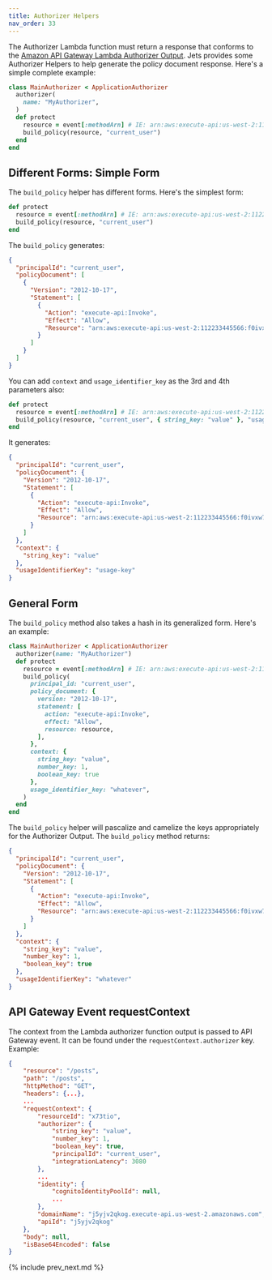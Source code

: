 ```yaml
---
title: Authorizer Helpers
nav_order: 33
---
```


The Authorizer Lambda function must return a response that conforms to the [Amazon API Gateway Lambda Authorizer Output](https://docs.aws.amazon.com/apigateway/latest/developerguide/api-gateway-lambda-authorizer-output.html).  Jets provides some Authorizer Helpers to help generate the policy document response. Here's a simple complete example:

```ruby
class MainAuthorizer < ApplicationAuthorizer
  authorizer(
    name: "MyAuthorizer",
  )
  def protect
    resource = event[:methodArn] # IE: arn:aws:execute-api:us-west-2:112233445566:f0ivxw7nkl/dev/GET/posts
    build_policy(resource, "current_user")
  end
end
```

## Different Forms: Simple Form

The `build_policy` helper has different forms. Here's the simplest form:

```ruby
def protect
  resource = event[:methodArn] # IE: arn:aws:execute-api:us-west-2:112233445566:f0ivxw7nkl/dev/GET/posts
  build_policy(resource, "current_user")
end
```

The `build_policy` generates:

```json
{
  "principalId": "current_user",
  "policyDocument": [
    {
      "Version": "2012-10-17",
      "Statement": [
        {
          "Action": "execute-api:Invoke",
          "Effect": "Allow",
          "Resource": "arn:aws:execute-api:us-west-2:112233445566:f0ivxw7nkl/dev/GET/posts"
        }
      ]
    }
  ]
}
```

You can add `context` and `usage_identifier_key` as the 3rd and 4th parameters also:

```ruby
def protect
  resource = event[:methodArn] # IE: arn:aws:execute-api:us-west-2:112233445566:f0ivxw7nkl/dev/GET/posts
  build_policy(resource, "current_user", { string_key: "value" }, "usage-key" )
end
```

It generates:

```json
{
  "principalId": "current_user",
  "policyDocument": {
    "Version": "2012-10-17",
    "Statement": [
      {
        "Action": "execute-api:Invoke",
        "Effect": "Allow",
        "Resource": "arn:aws:execute-api:us-west-2:112233445566:f0ivxw7nkl/dev/GET/posts"
      }
    ]
  },
  "context": {
    "string_key": "value"
  },
  "usageIdentifierKey": "usage-key"
}
```

## General Form

The `build_policy` method also takes a hash in its generalized form. Here's an example:

```ruby
class MainAuthorizer < ApplicationAuthorizer
  authorizer(name: "MyAuthorizer")
  def protect
    resource = event[:methodArn] # IE: arn:aws:execute-api:us-west-2:112233445566:f0ivxw7nkl/dev/GET/posts
    build_policy(
      principal_id: "current_user",
      policy_document: {
        version: "2012-10-17",
        statement: [
          action: "execute-api:Invoke",
          effect: "Allow",
          resource: resource,
        ],
      },
      context: {
        string_key: "value",
        number_key: 1,
        boolean_key: true
      },
      usage_identifier_key: "whatever",
    )
  end
end
```

The `build_policy` helper will pascalize and camelize the keys appropriately for the Authorizer Output. The `build_policy` method returns:

```json
{
  "principalId": "current_user",
  "policyDocument": {
    "Version": "2012-10-17",
    "Statement": [
      {
        "Action": "execute-api:Invoke",
        "Effect": "Allow",
        "Resource": "arn:aws:execute-api:us-west-2:112233445566:f0ivxw7nkl/dev/GET/posts"
      }
    ]
  },
  "context": {
    "string_key": "value",
    "number_key": 1,
    "boolean_key": true
  },
  "usageIdentifierKey": "whatever"
}
```

## API Gateway Event requestContext

The context from the Lambda authorizer function output is passed to API Gateway event. It can be found under the `requestContext.authorizer` key. Example:

```json
{
    "resource": "/posts",
    "path": "/posts",
    "httpMethod": "GET",
    "headers": {...},
    ...
    "requestContext": {
        "resourceId": "x73tio",
        "authorizer": {
            "string_key": "value",
            "number_key": 1,
            "boolean_key": true,
            "principalId": "current_user",
            "integrationLatency": 3080
        },
        ...
        "identity": {
            "cognitoIdentityPoolId": null,
            ...
        },
        "domainName": "j5yjv2qkog.execute-api.us-west-2.amazonaws.com",
        "apiId": "j5yjv2qkog"
    },
    "body": null,
    "isBase64Encoded": false
}
```

{% include prev_next.md %}
